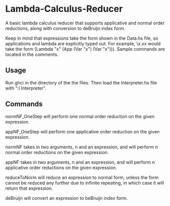 # Lambda-Calculus-Reducer

A basic lambda calculus reducer that supports applicative and normal order reductions, along with conversion to deBruijn index form. 

Keep in mind that expressions take the form shown in the Data.hs file, so applications and lambda are explicitly typed out. For example, \x.xx would take the form (Lambda "x" (App (Var "x") (Var "x"))). 
Sample commands are located in the comments.

## Usage
Run ghci in the directory of the the files. Then load the Interpreter.hs file with ":l Interpreter".

## Commands
normNF_OneStep will perform one normal order reduction on the given expression.

appNF_OneStep will perform one applicative order reduction on the given expression.

normNF takes in two arguments, n and an expression, and will perform n normal order reductions on the given expression.

appNF takes in two arguments, n and an expression, and will perform n applicative order reductions on the given expression. 

reduceToNorm will reduce an expression to normal form, unless the form cannot be reduced any further due to infinite repeating, in which case it will return that expression. 

deBruijn will convert an expression to beBruijn index form. 

